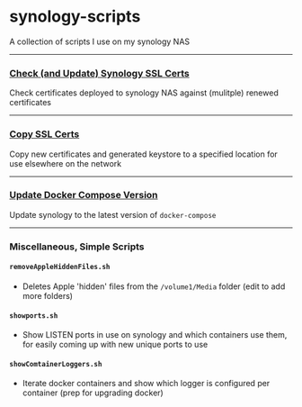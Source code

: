 # synology-scripts
A collection of scripts I use on my synology NAS

---

### [Check (and Update) Synology SSL Certs](./check_certs.md)

Check certificates deployed to synology NAS against (mulitple) renewed certificates

---

### [Copy SSL Certs](./copy_SSL_certs.md)

Copy new certificates and generated keystore to a specified location for use elsewhere on the network

---

### [Update Docker Compose Version](./update_docker_compose.md)

Update synology to the latest version of `docker-compose`

--- 

### Miscellaneous, Simple Scripts

#### `removeAppleHiddenFiles.sh` 
- Deletes Apple 'hidden' files from the `/volume1/Media` folder (edit to add more folders)

#### `showports.sh` 
- Show LISTEN ports in use on synology and which containers use them, for easily coming up with new unique ports to use

#### `showComtainerLoggers.sh` 
- Iterate docker containers and show which logger is configured per container (prep for upgrading docker)


